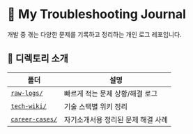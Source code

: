 # 🧠 My Troubleshooting Journal

개발 중 겪는 다양한 문제를 기록하고 정리하는 개인 로그 레포입니다.

## 📂 디렉토리 소개

| 폴더 | 설명 |
|------|------|
| [`raw-logs/`](./raw-logs/) | 빠르게 적는 문제 상황/해결 로그 |
| [`tech-wiki/`](./tech-wiki/) | 기술 스택별 위키 정리 |
| [`career-cases/`](./career-cases/) | 자기소개서용 정리된 문제 해결 사례 |
